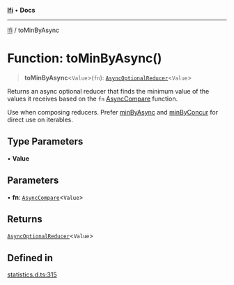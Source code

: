 [**lfi**](../readme.md) • **Docs**

***

[lfi](../globals.md) / toMinByAsync

# Function: toMinByAsync()

> **toMinByAsync**\<`Value`\>(`fn`): [`AsyncOptionalReducer`](../type-aliases/AsyncOptionalReducer.md)\<`Value`\>

Returns an async optional reducer that finds the minimum value of the values
it receives based on the `fn` [AsyncCompare](../type-aliases/AsyncCompare.md) function.

Use when composing reducers. Prefer [minByAsync](minByAsync.md) and
[minByConcur](minByConcur.md) for direct use on iterables.

## Type Parameters

• **Value**

## Parameters

• **fn**: [`AsyncCompare`](../type-aliases/AsyncCompare.md)\<`Value`\>

## Returns

[`AsyncOptionalReducer`](../type-aliases/AsyncOptionalReducer.md)\<`Value`\>

## Defined in

[statistics.d.ts:315](https://github.com/TomerAberbach/lfi/blob/d7a0f90dd72245d6efd6bd97c58a78b3f3028f25/src/operations/statistics.d.ts#L315)
